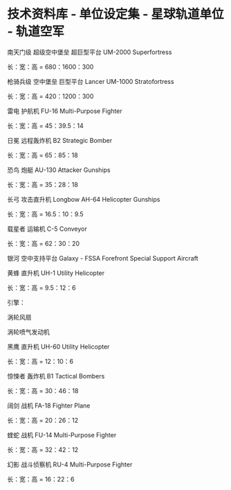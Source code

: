 # 技术资料库 - 单位设定集 - 星球轨道单位 - 轨道空军

南天门级 超级空中堡垒 超巨型平台 UM-2000 Superfortress

长：宽：高 = 680：1600：300

枪骑兵级 空中堡垒 巨型平台 Lancer UM-1000 Stratofortress

长：宽：高 = 420：1200：300

雷电 护航机 FU-16 Multi-Purpose Fighter

长：宽：高 = 45：39.5：14

日冕 远程轰炸机 B2 Strategic Bomber

长：宽：高 = 65：85：18

恐鸟 炮艇 AU-130 Attacker Gunships

长：宽：高 = 35：28：18

长弓 攻击直升机 Longbow AH-64 Helicopter Gunships

长：宽：高 = 16.5：10：9.5

载星者 运输机 C-5 Conveyor

长：宽：高 = 62：30：20

银河 空中支持平台 Galaxy - FSSA Forefront Special Support Aircraft

黄蜂 直升机 UH-1 Utility Helicopter

长：宽：高 = 9.5：12：6

引擎：

涡轮风扇

涡轮喷气发动机

黑鹰 直升机 UH-60 Utility Helicopter

长：宽：高 = 12：10：6

惊悚者 轰炸机 B1 Tactical Bombers

长：宽：高 = 30：46：18

阔剑 战机 FA-18 Fighter Plane

长：宽：高 = 20：26：12

蝰蛇 战机 FU-14 Multi-Purpose Fighter

长：宽：高 = 32：42：12

幻影 战斗侦察机 RU-4 Multi-Purpose Fighter

长：宽：高 = 16：22：6

